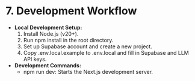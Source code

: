 # **7. Development Workflow**

* **Local Development Setup:**
  1. Install Node.js (v20+).
  2. Run npm install in the root directory.
  3. Set up Supabase account and create a new project.
  4. Copy .env.local.example to .env.local and fill in Supabase and LLM API keys.
* **Development Commands:**
  * npm run dev: Starts the Next.js development server.
